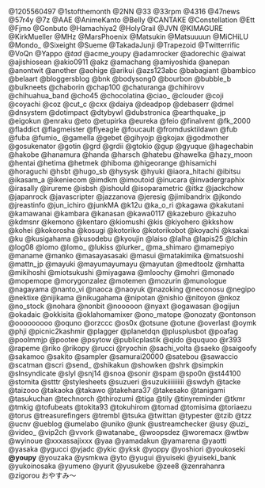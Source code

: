 @1205560497 @1stofthemonth @2NN @33 @33rpm @4316 @47news @57r4y @7z @AAE @AnimeKanto @Belly @CANTAKE @Constellation @Ett @Fjmo @Gonbuto @Hamachiya2 @HolyGrail @JVN @KIMAGURE @KirkMueller @MHz @MarsPhoenix @Matsukin @Matsuuuun @MiCHiLU @Mondo_ @Sixeight @Sueme @TakadaJunji @Trapezoid @Twitterrific @VoQn @Yappo @_tad_ @acme_youpy @adamrocker @adorechic @aiwat @ajishiosean @akio0911 @akz @amachang @amiyoshida @anepan @anontwit @another @aohige @arikui @azs123abc @babagiant @bambico @belaart @bloggersblog @bnk @bodysong0 @bourbon @bubble_b @bulkneets @chaborin @chap100 @chaturanga @chihirovv @chihuahua_band @cho45 @chocolatina @ciao_ @clouder @coji @coyachi @coz @cut_c @cxx @daiya @deadpop @debaserr @dmel @dnsystem @dotimpact @dtybywl @dubstronica @earthquake_jp @eigokun @enraku @eto @etupirka @eureka @feio @finalvent @fk_2000 @fladdict @flagmeister @flyeagle @foucault @fromdusktildawn @fub @fuba @fumio_ @gamella @gebet @gihyojp @gkojax @godmother @gosukenator @gotin @grd @grdii @gtokio @gup @gyuque @hagechabin @hakobe @hanamura @handa @harsch @hatebu @hawelka @hazy_moon @hentai @hetima @hetmek @hiboma @higeorange @hisamichi @horaguchi @hsbt @hugo_sb @hysysk @hyuki @iaora_hitachi @ibitsu @ikasam_a @ikeniecom @imdkm @imoutoid @inucara @invadergraphix @irasally @irureme @isbsh @ishould @isoparametric @itkz @jackchow @japanrock @javascripter @jazzanova @jeresig @jimibandrix @jkondo @jreastinfo @jun_ichiro @junkMA @k12u @ka_o_ri @kagawa @kakutani @kamawanai @kambara @kanasan @kawa0117 @kazeburo @kazuho @kdmsnr @kemono @kentaro @kiomushi @kis @kiyohero @kkshow @kohei @kokorosha @kosugi @kotoriko @kotorikobot @koyachi @ksakai @ku @kusigahama @kusodebu @kyoujin @laiso @lalha @lapis25 @lchin @log08 @lomo @lomo_ @lukiss @lurker_ @ma_shimaro @mamepiyo @maname @manko @masayasasaki @masui @matakimika @matsuoshi @mattn_jp @mayuki @mayumayumayu @mayutan @medtoolz @mhatta @mikihoshi @miotsukushi @miyagawa @mloochy @mohri @monado @mopemope @morygonzalez @motemen @mozurin @munologue @nagayama @nanto_vi @naoca @naoyuk @nazoking @neconosu @negipo @nektixe @nijikama @nikugahama @nipotan @nishio @nitoyon @nkoz @no_stock @nohara @nonbit @nooooon @nyaxt @ogawasan @ogijun @okadaic @okkisita @oklahomamixer @ono_matope @onozaty @ontonson @ooooooooo @oquno @orzccc @os0x @otsune @otune @overlast @oymk @phji @picnic2kashmir @plagger @planetdqn @plusplusbot @poafag @poolmmjp @pootee @psytow @publicplastik @qido @ququoo @r393 @rapeme @riko @rikopy @rucci @ryochin @sachi_volta @saeko @saigoofy @sakamoo @sakito @sampler @samurai20000 @satebou @sawaccio @scatman @scri @send_ @shikakun @showken @shrk @simpkin @slnsyndicate @slyl @snj14 @snoa @sonir @spam @spo0n @st44100 @stomita @stttr @stylesheets @suzueri @suzukiiiiiiiiii @swdyh @tacke @taizooo @takaoka @takawo @takehara37 @takesako @tanigami @tasukuchan @technorch @thirozumi @tiga @tily @tinyreminder @tkmr @tmkig @tofubeats @tokita93 @tokuhirom @tomad @tomisima @toriaezu @torus @treasurefingers @trembl @tsuka @twittan @typester @tzib @tzz @ucnv @ueblog @umelabo @uniko @unk @ustreamchecker @usy @uzi_ @video_ @vip2ch @vvork @watanabe_ @woopsdez @woremacx @wtbw @wyinoue @xxxassajixxx @yaa @yamadakun @yamarena @yaotti @yasaka @ygucci @yjadc @ykic @yksk @yoppy @yoshiori @youkoseki <b>@youpy</b> @youzaka @ysmkwa @yto @yugui @yuiseki @yuiseki_bank @yukoinosaka @yumeno @yurit @yusukebe @zee8 @zenrahanra @zigorou おやすみ〜

